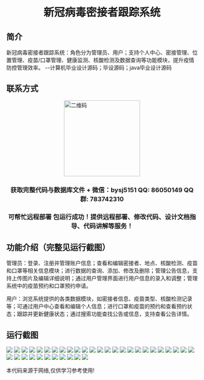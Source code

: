 <p><h1 align="center">新冠病毒密接者跟踪系统</h1></p>

## 简介
新冠病毒密接者跟踪系统：角色分为管理员、用户；支持个人中心、密接管理、位置管理、疫苗/口罩管理、健康监测、核酸检测及数据查询等功能模块，提升疫情防控管理效率。    --计算机毕业设计源码；毕设源码；java毕业设计源码


## 联系方式
<img src="https://bs-1329754181.cos.ap-shanghai.myqcloud.com/wx.jpg" alt="二维码" style="display: block; margin: 0 auto;" width="200px">
<p><h3 align="center">获取完整代码与数据库文件 + 微信：bysj5151 QQ: 86050149 QQ群: 783742310</h3></p>
<p><h3 align="center">可帮忙远程部署 包运行成功！提供远程部署、修改代码、设计文档指导、代码讲解等服务！</h3></p>

## 功能介绍（完整见运行截图）
管理员：登录、注册并管理账户信息；查看和编辑密接者、地点、核酸检测、疫苗和口罩等相关信息模块；进行数据的查询、添加、修改及删除；管理公告信息，支持上传图片及编辑详细说明；通过用户管理界面进行用户信息的录入和调整；管理系统中的疫苗预约和口罩预约申请。

用户：浏览系统提供的各类数据模块，如密接者信息、疫苗类型、核酸检测记录等；可通过用户中心查看和编辑个人信息；进行口罩和疫苗的预约和查看预约状态；跟踪并更新健康状态；通过搜索功能查找公告或信息，支持查看公告详情。


## 运行截图
![](https://bs-1329754181.cos.ap-shanghai.myqcloud.com/spring/CovidContactTracingSystem/img/001.jpg)
![](https://bs-1329754181.cos.ap-shanghai.myqcloud.com/spring/CovidContactTracingSystem/img/002.jpg)
![](https://bs-1329754181.cos.ap-shanghai.myqcloud.com/spring/CovidContactTracingSystem/img/003.jpg)
![](https://bs-1329754181.cos.ap-shanghai.myqcloud.com/spring/CovidContactTracingSystem/img/004.jpg)
![](https://bs-1329754181.cos.ap-shanghai.myqcloud.com/spring/CovidContactTracingSystem/img/005.jpg)
![](https://bs-1329754181.cos.ap-shanghai.myqcloud.com/spring/CovidContactTracingSystem/img/006.jpg)
![](https://bs-1329754181.cos.ap-shanghai.myqcloud.com/spring/CovidContactTracingSystem/img/007.jpg)
![](https://bs-1329754181.cos.ap-shanghai.myqcloud.com/spring/CovidContactTracingSystem/img/008.jpg)
![](https://bs-1329754181.cos.ap-shanghai.myqcloud.com/spring/CovidContactTracingSystem/img/009.jpg)
![](https://bs-1329754181.cos.ap-shanghai.myqcloud.com/spring/CovidContactTracingSystem/img/010.jpg)
![](https://bs-1329754181.cos.ap-shanghai.myqcloud.com/spring/CovidContactTracingSystem/img/011.jpg)
![](https://bs-1329754181.cos.ap-shanghai.myqcloud.com/spring/CovidContactTracingSystem/img/012.jpg)
![](https://bs-1329754181.cos.ap-shanghai.myqcloud.com/spring/CovidContactTracingSystem/img/013.jpg)
![](https://bs-1329754181.cos.ap-shanghai.myqcloud.com/spring/CovidContactTracingSystem/img/014.jpg)
![](https://bs-1329754181.cos.ap-shanghai.myqcloud.com/spring/CovidContactTracingSystem/img/015.jpg)
![](https://bs-1329754181.cos.ap-shanghai.myqcloud.com/spring/CovidContactTracingSystem/img/016.jpg)
![](https://bs-1329754181.cos.ap-shanghai.myqcloud.com/spring/CovidContactTracingSystem/img/017.jpg)
![](https://bs-1329754181.cos.ap-shanghai.myqcloud.com/spring/CovidContactTracingSystem/img/018.jpg)
![](https://bs-1329754181.cos.ap-shanghai.myqcloud.com/spring/CovidContactTracingSystem/img/019.jpg)
![](https://bs-1329754181.cos.ap-shanghai.myqcloud.com/spring/CovidContactTracingSystem/img/020.jpg)
![](https://bs-1329754181.cos.ap-shanghai.myqcloud.com/spring/CovidContactTracingSystem/img/021.jpg)
![](https://bs-1329754181.cos.ap-shanghai.myqcloud.com/spring/CovidContactTracingSystem/img/022.jpg)
![](https://bs-1329754181.cos.ap-shanghai.myqcloud.com/spring/CovidContactTracingSystem/img/023.jpg)
![](https://bs-1329754181.cos.ap-shanghai.myqcloud.com/spring/CovidContactTracingSystem/img/024.jpg)
![](https://bs-1329754181.cos.ap-shanghai.myqcloud.com/spring/CovidContactTracingSystem/img/025.jpg)
![](https://bs-1329754181.cos.ap-shanghai.myqcloud.com/spring/CovidContactTracingSystem/img/026.jpg)
![](https://bs-1329754181.cos.ap-shanghai.myqcloud.com/spring/CovidContactTracingSystem/img/027.jpg)
![](https://bs-1329754181.cos.ap-shanghai.myqcloud.com/spring/CovidContactTracingSystem/img/028.jpg)
![](https://bs-1329754181.cos.ap-shanghai.myqcloud.com/spring/CovidContactTracingSystem/img/029.jpg)
![](https://bs-1329754181.cos.ap-shanghai.myqcloud.com/spring/CovidContactTracingSystem/img/030.jpg)
![](https://bs-1329754181.cos.ap-shanghai.myqcloud.com/spring/CovidContactTracingSystem/img/031.jpg)
![](https://bs-1329754181.cos.ap-shanghai.myqcloud.com/spring/CovidContactTracingSystem/img/032.jpg)
![](https://bs-1329754181.cos.ap-shanghai.myqcloud.com/spring/CovidContactTracingSystem/img/033.jpg)
![](https://bs-1329754181.cos.ap-shanghai.myqcloud.com/spring/CovidContactTracingSystem/img/034.jpg)
![](https://bs-1329754181.cos.ap-shanghai.myqcloud.com/spring/CovidContactTracingSystem/img/035.jpg)
![](https://bs-1329754181.cos.ap-shanghai.myqcloud.com/spring/CovidContactTracingSystem/img/036.jpg)

<p>本代码来源于网络,仅供学习参考使用!</p>
